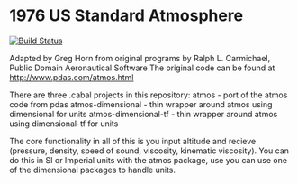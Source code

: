 1976 US Standard Atmosphere
===

[![Build Status](https://secure.travis-ci.org/ghorn/atmosphere.png?branch=master)](http://travis-ci.org/ghorn/atmosphere)

Adapted by Greg Horn from original programs by Ralph L. Carmichael, Public Domain Aeronautical Software
The original code can be found at <http://www.pdas.com/atmos.html>

There are three .cabal projects in this repository:
    atmos                - port of the atmos code from pdas 
    atmos-dimensional    - thin wrapper around atmos using dimensional for units
    atmos-dimensional-tf - thin wrapper around atmos using dimensional-tf for units

The core functionality in all of this is you input altitude and recieve
(pressure, density, speed of sound, viscosity, kinematic viscosity).
You can do this in SI or Imperial units with the atmos package, use you can
use one of the dimensional packages to handle units.
